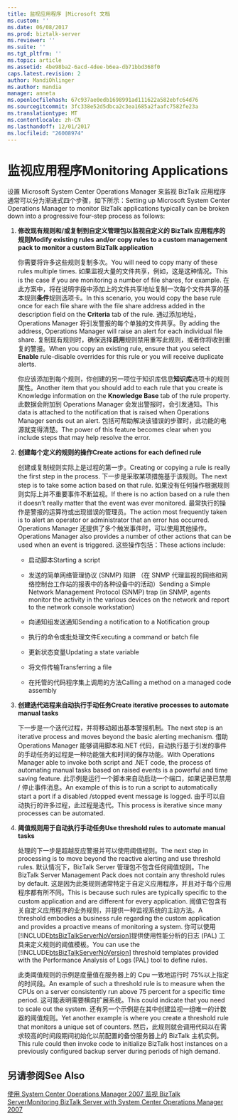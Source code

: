 ```yaml
---
title: 监视应用程序 |Microsoft 文档
ms.custom: ''
ms.date: 06/08/2017
ms.prod: biztalk-server
ms.reviewer: ''
ms.suite: ''
ms.tgt_pltfrm: ''
ms.topic: article
ms.assetid: 4be98ba2-6acd-4dee-b6ea-db71bbd368f0
caps.latest.revision: 2
author: MandiOhlinger
ms.author: mandia
manager: anneta
ms.openlocfilehash: 67c937ae0edb1698991ad111622a582ebfc64d76
ms.sourcegitcommit: 3fc338e52d5dbca2c3ea1685a2faafc7582fe23a
ms.translationtype: MT
ms.contentlocale: zh-CN
ms.lasthandoff: 12/01/2017
ms.locfileid: "26008974"
---
```

# <a name="monitoring-applications"></a><span data-ttu-id="f1eaa-102">监视应用程序</span><span class="sxs-lookup"><span data-stu-id="f1eaa-102">Monitoring Applications</span></span>
<span data-ttu-id="f1eaa-103">设置 Microsoft System Center Operations Manager 来监视 BizTalk 应用程序通常可以分为渐进式四个步骤，如下所示：</span><span class="sxs-lookup"><span data-stu-id="f1eaa-103">Setting up Microsoft System Center Operations Manager to monitor BizTalk applications typically can be broken down into a progressive four-step process as follows:</span></span>  
  
1.  <span data-ttu-id="f1eaa-104">**修改现有规则和/或复制到自定义管理包以监视自定义的 BizTalk 应用程序的规则**</span><span class="sxs-lookup"><span data-stu-id="f1eaa-104">**Modify existing rules and/or copy rules to a custom management pack to monitor a custom BizTalk application**</span></span>  
  
     <span data-ttu-id="f1eaa-105">你需要将许多这些规则复制多次。</span><span class="sxs-lookup"><span data-stu-id="f1eaa-105">You will need to copy many of these rules multiple times.</span></span> <span data-ttu-id="f1eaa-106">如果监视大量的文件共享，例如，这是这种情况。</span><span class="sxs-lookup"><span data-stu-id="f1eaa-106">This is the case if you are monitoring a number of file shares, for example.</span></span> <span data-ttu-id="f1eaa-107">在此方案中，将在说明字段中添加上的文件共享地址复制一次每个文件共享的基本规则**条件**规则选项卡。</span><span class="sxs-lookup"><span data-stu-id="f1eaa-107">In this scenario, you would copy the base rule once for each file share with the file share address added in the description field on the **Criteria** tab of the rule.</span></span> <span data-ttu-id="f1eaa-108">通过添加地址，Operations Manager 将引发警报的每个单独的文件共享。</span><span class="sxs-lookup"><span data-stu-id="f1eaa-108">By adding the address, Operations Manager will raise an alert for each individual file share.</span></span> <span data-ttu-id="f1eaa-109">复制现有规则时，确保选择**启用**规则禁用重写此规则，或者你将收到重复的警报。</span><span class="sxs-lookup"><span data-stu-id="f1eaa-109">When you copy an existing rule, ensure that you select **Enable** rule-disable overrides for this rule or you will receive duplicate alerts.</span></span>  
  
     <span data-ttu-id="f1eaa-110">你应该添加到每个规则，你创建的另一项位于知识库信息**知识库**选项卡的规则属性。</span><span class="sxs-lookup"><span data-stu-id="f1eaa-110">Another item that you should add to each rule that you create is Knowledge information on the **Knowledge Base** tab of the rule property.</span></span> <span data-ttu-id="f1eaa-111">此数据会附加到 Operations Manager 会发出警报时，会引发通知。</span><span class="sxs-lookup"><span data-stu-id="f1eaa-111">This data is attached to the notification that is raised when Operations Manager sends out an alert.</span></span> <span data-ttu-id="f1eaa-112">包括可帮助解决该错误的步骤时，此功能的电源就变得清楚。</span><span class="sxs-lookup"><span data-stu-id="f1eaa-112">The power of this feature becomes clear when you include steps that may help resolve the error.</span></span>  
  
2.  <span data-ttu-id="f1eaa-113">**创建每个定义的规则的操作**</span><span class="sxs-lookup"><span data-stu-id="f1eaa-113">**Create actions for each defined rule**</span></span>  
  
     <span data-ttu-id="f1eaa-114">创建或复制规则实际上是过程的第一步。</span><span class="sxs-lookup"><span data-stu-id="f1eaa-114">Creating or copying a rule is really the first step in the process.</span></span> <span data-ttu-id="f1eaa-115">下一步是采取某项措施基于该规则。</span><span class="sxs-lookup"><span data-stu-id="f1eaa-115">The next step is to take some action based on that rule.</span></span> <span data-ttu-id="f1eaa-116">如果没有任何操作根据规则则实际上并不重要事件不断监视。</span><span class="sxs-lookup"><span data-stu-id="f1eaa-116">If there is no action based on a rule then it doesn’t really matter that the event was ever monitored.</span></span> <span data-ttu-id="f1eaa-117">最常执行的操作是警报的运算符或出现错误的管理员。</span><span class="sxs-lookup"><span data-stu-id="f1eaa-117">The action most frequently taken is to alert an operator or administrator that an error has occurred.</span></span> <span data-ttu-id="f1eaa-118">Operations Manager 还提供了多个触发事件时，可以使用其他操作。</span><span class="sxs-lookup"><span data-stu-id="f1eaa-118">Operations Manager also provides a number of other actions that can be used when an event is triggered.</span></span> <span data-ttu-id="f1eaa-119">这些操作包括：</span><span class="sxs-lookup"><span data-stu-id="f1eaa-119">These actions include:</span></span>  
  
    -   <span data-ttu-id="f1eaa-120">启动脚本</span><span class="sxs-lookup"><span data-stu-id="f1eaa-120">Starting a script</span></span>  
  
    -   <span data-ttu-id="f1eaa-121">发送的简单网络管理协议 (SNMP) 陷阱 （在 SNMP 代理监视的网络和网络控制台工作站的报表中的各种设备中的活动）</span><span class="sxs-lookup"><span data-stu-id="f1eaa-121">Sending a Simple Network Management Protocol (SNMP) trap (in SNMP, agents monitor the activity in the various devices on the network and report to the network console workstation)</span></span>  
  
    -   <span data-ttu-id="f1eaa-122">向通知组发送通知</span><span class="sxs-lookup"><span data-stu-id="f1eaa-122">Sending a notification to a Notification group</span></span>  
  
    -   <span data-ttu-id="f1eaa-123">执行的命令或批处理文件</span><span class="sxs-lookup"><span data-stu-id="f1eaa-123">Executing a command or batch file</span></span>  
  
    -   <span data-ttu-id="f1eaa-124">更新状态变量</span><span class="sxs-lookup"><span data-stu-id="f1eaa-124">Updating a state variable</span></span>  
  
    -   <span data-ttu-id="f1eaa-125">将文件传输</span><span class="sxs-lookup"><span data-stu-id="f1eaa-125">Transferring a file</span></span>  
  
    -   <span data-ttu-id="f1eaa-126">在托管的代码程序集上调用的方法</span><span class="sxs-lookup"><span data-stu-id="f1eaa-126">Calling a method on a managed code assembly</span></span>  
  
3.  <span data-ttu-id="f1eaa-127">**创建迭代进程来自动执行手动任务**</span><span class="sxs-lookup"><span data-stu-id="f1eaa-127">**Create iterative processes to automate manual tasks**</span></span>  
  
     <span data-ttu-id="f1eaa-128">下一步是一个迭代过程，并将移动超出基本警报机制。</span><span class="sxs-lookup"><span data-stu-id="f1eaa-128">The next step is an iterative process and moves beyond the basic alerting mechanism.</span></span> <span data-ttu-id="f1eaa-129">借助 Operations Manager 能够调用脚本和.NET 代码，自动执行基于引发的事件的手动任务的过程是一种功能强大和时间的保存功能。</span><span class="sxs-lookup"><span data-stu-id="f1eaa-129">With Operations Manager able to invoke both script and .NET code, the process of automating manual tasks based on raised events is a powerful and time saving feature.</span></span> <span data-ttu-id="f1eaa-130">此示例是运行一个脚本来自动启动一个端口，如果记录已禁用 / 停止事件消息。</span><span class="sxs-lookup"><span data-stu-id="f1eaa-130">An example of this is to run a script to automatically start a port if a disabled /stopped event message is logged.</span></span> <span data-ttu-id="f1eaa-131">由于可以自动执行的许多过程，此过程是迭代。</span><span class="sxs-lookup"><span data-stu-id="f1eaa-131">This process is iterative since many processes can be automated.</span></span>  
  
4.  <span data-ttu-id="f1eaa-132">**阈值规则用于自动执行手动任务**</span><span class="sxs-lookup"><span data-stu-id="f1eaa-132">**Use threshold rules to automate manual tasks**</span></span>  
  
     <span data-ttu-id="f1eaa-133">处理的下一步是超越反应警报并可以使用阈值规则。</span><span class="sxs-lookup"><span data-stu-id="f1eaa-133">The next step in processing is to move beyond the reactive alerting and use threshold rules.</span></span> <span data-ttu-id="f1eaa-134">默认情况下，BizTalk Server 管理包不包含任何阈值规则。</span><span class="sxs-lookup"><span data-stu-id="f1eaa-134">The BizTalk Server Management Pack does not contain any threshold rules by default.</span></span> <span data-ttu-id="f1eaa-135">这是因为此类规则通常特定于自定义应用程序，并且对于每个应用程序都有所不同。</span><span class="sxs-lookup"><span data-stu-id="f1eaa-135">This is because such rules are typically specific to the custom application and are different for every application.</span></span> <span data-ttu-id="f1eaa-136">阈值它包含有关自定义应用程序的业务规则，并提供一种监视系统的主动方法。</span><span class="sxs-lookup"><span data-stu-id="f1eaa-136">A threshold embodies a business rule regarding the custom application and provides a proactive means of monitoring a system.</span></span> <span data-ttu-id="f1eaa-137">你可以使用[!INCLUDE[btsBizTalkServerNoVersion](../includes/btsbiztalkservernoversion-md.md)]提供使用性能分析的日志 (PAL) 工具来定义规则的阈值模板。</span><span class="sxs-lookup"><span data-stu-id="f1eaa-137">You can use the [!INCLUDE[btsBizTalkServerNoVersion](../includes/btsbiztalkservernoversion-md.md)] threshold templates provided with the Performance Analysis of Logs (PAL) tool to define rules.</span></span>  
  
     <span data-ttu-id="f1eaa-138">此类阈值规则的示例是度量值在服务器上的 Cpu 一致地运行时 75%以上指定的时间段。</span><span class="sxs-lookup"><span data-stu-id="f1eaa-138">An example of such a threshold rule is to measure when the CPUs on a server consistently run above 75 percent for a specific time period.</span></span> <span data-ttu-id="f1eaa-139">这可能表明需要横向扩展系统。</span><span class="sxs-lookup"><span data-stu-id="f1eaa-139">This could indicate that you need to scale out the system.</span></span> <span data-ttu-id="f1eaa-140">还有另一个示例是在其中创建监视一组唯一的计数器的阈值规则。</span><span class="sxs-lookup"><span data-stu-id="f1eaa-140">Yet another example is where you create a threshold rule that monitors a unique set of counters.</span></span> <span data-ttu-id="f1eaa-141">然后，此规则就会调用代码以在需求较高的时间段期间初始化以前配置的备份服务器上的 BizTalk 主机实例。</span><span class="sxs-lookup"><span data-stu-id="f1eaa-141">This rule could then invoke code to initialize BizTalk host instances on a previously configured backup server during periods of high demand.</span></span>  
  
## <a name="see-also"></a><span data-ttu-id="f1eaa-142">另请参阅</span><span class="sxs-lookup"><span data-stu-id="f1eaa-142">See Also</span></span>  
 [<span data-ttu-id="f1eaa-143">使用 System Center Operations Manager 2007 监视 BizTalk Server</span><span class="sxs-lookup"><span data-stu-id="f1eaa-143">Monitoring BizTalk Server with System Center Operations Manager 2007</span></span>](../technical-guides/monitoring-biztalk-server-with-system-center-operations-manager-2007.md)